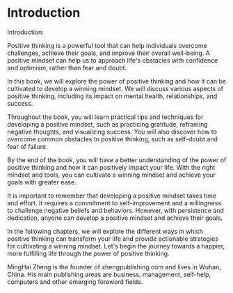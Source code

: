 # Introduction

Introduction:

Positive thinking is a powerful tool that can help individuals overcome challenges, achieve their goals, and improve their overall well-being. A positive mindset can help us to approach life's obstacles with confidence and optimism, rather than fear and doubt.

In this book, we will explore the power of positive thinking and how it can be cultivated to develop a winning mindset. We will discuss various aspects of positive thinking, including its impact on mental health, relationships, and success.

Throughout the book, you will learn practical tips and techniques for developing a positive mindset, such as practicing gratitude, reframing negative thoughts, and visualizing success. You will also discover how to overcome common obstacles to positive thinking, such as self-doubt and fear of failure.

By the end of the book, you will have a better understanding of the power of positive thinking and how it can positively impact your life. With the right mindset and tools, you can cultivate a winning mindset and achieve your goals with greater ease.

It is important to remember that developing a positive mindset takes time and effort. It requires a commitment to self-improvement and a willingness to challenge negative beliefs and behaviors. However, with persistence and dedication, anyone can develop a positive mindset and achieve their goals.

In the following chapters, we will explore the different ways in which positive thinking can transform your life and provide actionable strategies for cultivating a winning mindset. Let's begin the journey towards a happier, more fulfilling life through the power of positive thinking.


MingHai Zheng is the founder of zhengpublishing.com and lives in Wuhan, China. His main publishing areas are business, management, self-help, computers and other emerging foreword fields.
